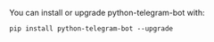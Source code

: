 You can install or upgrade python-telegram-bot with:

```
pip install python-telegram-bot --upgrade
```
